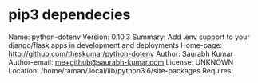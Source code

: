 # pip3 dependecies

Name: python-dotenv
Version: 0.10.3
Summary: Add .env support to your django/flask apps in development and deployments
Home-page: http://github.com/theskumar/python-dotenv
Author: Saurabh Kumar
Author-email: me+github@saurabh-kumar.com
License: UNKNOWN
Location: /home/raman/.local/lib/python3.6/site-packages
Requires: